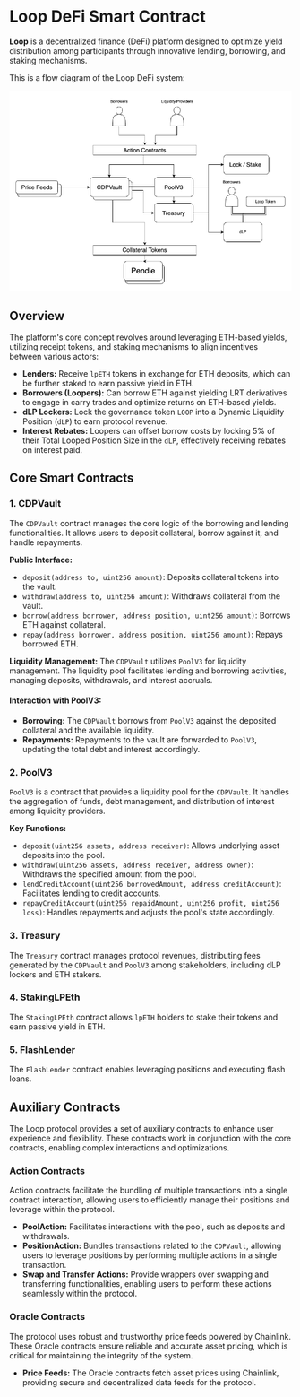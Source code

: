 # Loop DeFi Smart Contract

**Loop** is a decentralized finance (DeFi) platform designed to optimize yield distribution among participants through innovative lending, borrowing, and staking mechanisms.

This is a flow diagram of the Loop DeFi system:

![Loop DeFi Diagram](assets/diagram.png)

## Overview

The platform's core concept revolves around leveraging ETH-based yields, utilizing receipt tokens, and staking mechanisms to align incentives between various actors:

- **Lenders:** Receive `lpETH` tokens in exchange for ETH deposits, which can be further staked to earn passive yield in ETH.
- **Borrowers (Loopers):** Can borrow ETH against yielding LRT derivatives to engage in carry trades and optimize returns on ETH-based yields.
- **dLP Lockers:** Lock the governance token `LOOP` into a Dynamic Liquidity Position (`dLP`) to earn protocol revenue.
- **Interest Rebates:** Loopers can offset borrow costs by locking 5% of their Total Looped Position Size in the `dLP`, effectively receiving rebates on interest paid.

## Core Smart Contracts

### 1. CDPVault

The `CDPVault` contract manages the core logic of the borrowing and lending functionalities. It allows users to deposit collateral, borrow against it, and handle repayments.

**Public Interface:**
- `deposit(address to, uint256 amount)`: Deposits collateral tokens into the vault.
- `withdraw(address to, uint256 amount)`: Withdraws collateral from the vault.
- `borrow(address borrower, address position, uint256 amount)`: Borrows ETH against collateral.
- `repay(address borrower, address position, uint256 amount)`: Repays borrowed ETH.

**Liquidity Management:**
The `CDPVault` utilizes `PoolV3` for liquidity management. The liquidity pool facilitates lending and borrowing activities, managing deposits, withdrawals, and interest accruals.

#### Interaction with PoolV3:
- **Borrowing:** The `CDPVault` borrows from `PoolV3` against the deposited collateral and the available liquidity.
- **Repayments:** Repayments to the vault are forwarded to `PoolV3`, updating the total debt and interest accordingly.

### 2. PoolV3

`PoolV3` is a contract that provides a liquidity pool for the `CDPVault`. It handles the aggregation of funds, debt management, and distribution of interest among liquidity providers.

**Key Functions:**
- `deposit(uint256 assets, address receiver)`: Allows underlying asset deposits into the pool.
- `withdraw(uint256 assets, address receiver, address owner)`: Withdraws the specified amount from the pool.
- `lendCreditAccount(uint256 borrowedAmount, address creditAccount)`: Facilitates lending to credit accounts.
- `repayCreditAccount(uint256 repaidAmount, uint256 profit, uint256 loss)`: Handles repayments and adjusts the pool's state accordingly.

### 3. Treasury

The `Treasury` contract manages protocol revenues, distributing fees generated by the `CDPVault` and `PoolV3` among stakeholders, including dLP lockers and ETH stakers.

### 4. StakingLPEth

The `StakingLPEth` contract allows `lpETH` holders to stake their tokens and earn passive yield in ETH.

### 5. FlashLender

The `FlashLender` contract enables leveraging positions and executing flash loans.

## Auxiliary Contracts

The Loop protocol provides a set of auxiliary contracts to enhance user experience and flexibility. These contracts work in conjunction with the core contracts, enabling complex interactions and optimizations.

### Action Contracts

Action contracts facilitate the bundling of multiple transactions into a single contract interaction, allowing users to efficiently manage their positions and leverage within the protocol.

- **PoolAction:** Facilitates interactions with the pool, such as deposits and withdrawals.
- **PositionAction:** Bundles transactions related to the `CDPVault`, allowing users to leverage positions by performing multiple actions in a single transaction.
- **Swap and Transfer Actions:** Provide wrappers over swapping and transferring functionalities, enabling users to perform these actions seamlessly within the protocol.

### Oracle Contracts

The protocol uses robust and trustworthy price feeds powered by Chainlink. These Oracle contracts ensure reliable and accurate asset pricing, which is critical for maintaining the integrity of the system.

- **Price Feeds:** The Oracle contracts fetch asset prices using Chainlink, providing secure and decentralized data feeds for the protocol.
